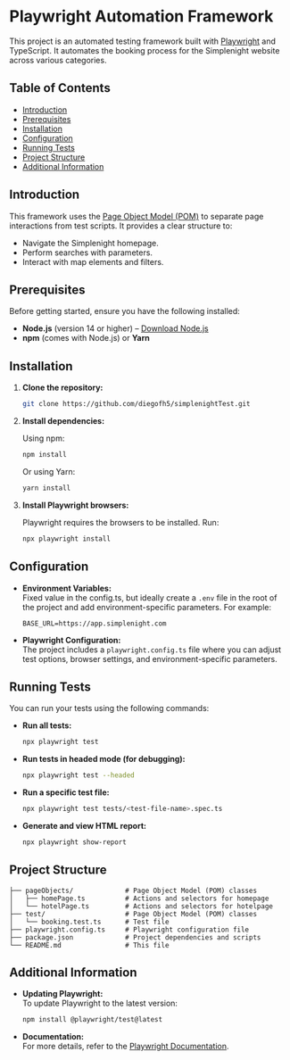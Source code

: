 
# Playwright Automation Framework

This project is an automated testing framework built with [Playwright](https://playwright.dev) and TypeScript. It automates the booking process for the Simplenight website across various categories.

## Table of Contents

- [Introduction](#introduction)
- [Prerequisites](#prerequisites)
- [Installation](#installation)
- [Configuration](#configuration)
- [Running Tests](#running-tests)
- [Project Structure](#project-structure)
- [Additional Information](#additional-information)

## Introduction

This framework uses the [Page Object Model (POM)](https://www.selenium.dev/documentation/test_practices/encouraged/page_object_models/) to separate page interactions from test scripts. It provides a clear structure to:
- Navigate the Simplenight homepage.
- Perform searches with parameters.
- Interact with map elements and filters.

## Prerequisites

Before getting started, ensure you have the following installed:
- **Node.js** (version 14 or higher) – [Download Node.js](https://nodejs.org)
- **npm** (comes with Node.js) or **Yarn**

## Installation

1. **Clone the repository:**

   ```bash
   git clone https://github.com/diegofh5/simplenightTest.git
   ```

2. **Install dependencies:**

   Using npm:
   ```bash
   npm install
   ```

   Or using Yarn:
   ```bash
   yarn install
   ```

3. **Install Playwright browsers:**

   Playwright requires the browsers to be installed. Run:
   ```bash
   npx playwright install
   ```

## Configuration

- **Environment Variables:**  
  Fixed value in the config.ts, but ideally create a `.env` file in the root of the project and add environment-specific parameters. For example:
  ```env
  BASE_URL=https://app.simplenight.com
  ```

- **Playwright Configuration:**  
  The project includes a `playwright.config.ts` file where you can adjust test options, browser settings, and environment-specific parameters.

## Running Tests

You can run your tests using the following commands:

- **Run all tests:**
  ```bash
  npx playwright test
  ```

- **Run tests in headed mode (for debugging):**
  ```bash
  npx playwright test --headed
  ```

- **Run a specific test file:**
  ```bash
  npx playwright test tests/<test-file-name>.spec.ts
  ```

- **Generate and view HTML report:**
  ```bash
  npx playwright show-report
  ```

## Project Structure

```
├── pageObjects/             # Page Object Model (POM) classes
│   ├── homePage.ts          # Actions and selectors for homepage
│   └── hotelPage.ts         # Actions and selectors for hotelpage
├── test/                    # Page Object Model (POM) classes
│   └── booking.test.ts      # Test file
├── playwright.config.ts     # Playwright configuration file
├── package.json             # Project dependencies and scripts
└── README.md                # This file
```

## Additional Information

- **Updating Playwright:**  
  To update Playwright to the latest version:
  ```bash
  npm install @playwright/test@latest
  ```

- **Documentation:**  
  For more details, refer to the [Playwright Documentation](https://playwright.dev/docs/intro).
